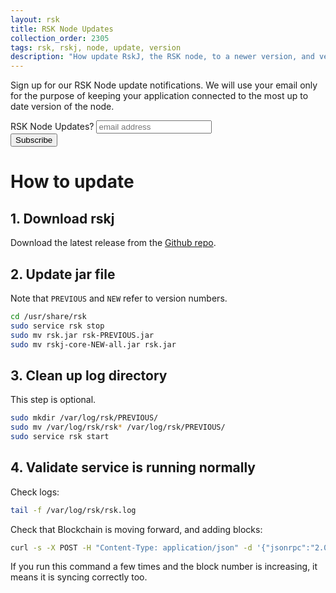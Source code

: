 ```yaml
---
layout: rsk
title: RSK Node Updates
collection_order: 2305
tags: rsk, rskj, node, update, version
description: "How update RskJ, the RSK node, to a newer version, and verify that it works correctly. Also sign up for updates to get notified when there is a new version released."
---
```


Sign up for our RSK Node update notifications. We will use your email only for the purpose of keeping your application connected to the most up to date version of the node.

<!-- Begin Mailchimp Signup Form -->
<link href="//cdn-images.mailchimp.com/embedcode/slim-10_7.css" rel="stylesheet" type="text/css">
<style>#mc_embed_signup form { padding: 0; }</style>
<div id="mc_embed_signup">
<form action="https://rifos.us15.list-manage.com/subscribe/post?u=f52247d792ffe22c6f7be1379&amp;id=bb20694a36" method="post" id="mc-embedded-subscribe-form" name="mc-embedded-subscribe-form" class="validate" target="_blank" novalidate>
    <div id="mc_embed_signup_scroll">
    <label for="mce-EMAIL">RSK Node Updates?</label>
    <input type="email" value="" name="EMAIL" class="email" id="mce-EMAIL" placeholder="email address" required>
    <div style="position: absolute; left: -5000px;" aria-hidden="true"><input type="text" name="b_f52247d792ffe22c6f7be1379_bb20694a36" tabindex="-1" value=""></div>
    <div class="clear"><input type="submit" value="Subscribe" name="subscribe" id="mc-embedded-subscribe" class="button rounded"></div>
    </div>
</form>
</div>
<!--End mc_embed_signup-->

# How to update

## 1. Download rskj

Download the latest release from the [Github repo](https://github.com/rsksmart/rskj/releases).

## 2. Update jar file

Note that `PREVIOUS` and `NEW` refer to version numbers.

```bash
cd /usr/share/rsk
sudo service rsk stop
sudo mv rsk.jar rsk-PREVIOUS.jar
sudo mv rskj-core-NEW-all.jar rsk.jar
```

## 3. Clean up log directory

This step is optional.

```bash
sudo mkdir /var/log/rsk/PREVIOUS/
sudo mv /var/log/rsk/rsk* /var/log/rsk/PREVIOUS/
sudo service rsk start
```

## 4. Validate service is running normally

Check logs:

```bash
tail -f /var/log/rsk/rsk.log
```

Check that Blockchain is moving forward, and adding blocks:

```bash
curl -s -X POST -H "Content-Type: application/json" -d '{"jsonrpc":"2.0","method":"eth_blockNumber", "params": {},  "id":123}' http://127.0.0.1:4444 | jq .result | tr -d '"' | awk '{print "printf \"%d\\n\" "$0}' | sh
```

If you run this command a few times and the block number is increasing,
it means it is syncing correctly too.
